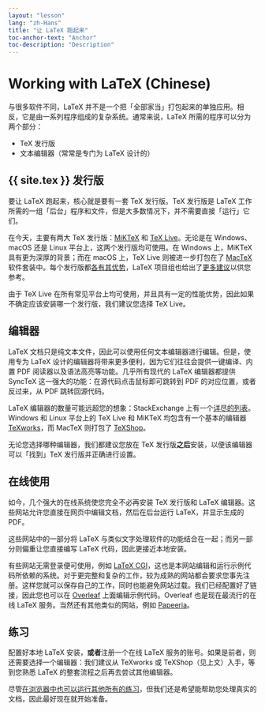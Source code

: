 ```yaml
---
layout: "lesson"
lang: "zh-Hans"
title: "让 LaTeX 跑起来"
toc-anchor-text: "Anchor"
toc-description: "Description"
---
```


# Working with LaTeX (Chinese)

与很多软件不同，LaTeX 并不是一个把「全部家当」打包起来的单独应用。相反，它是由一系列程序组成的复杂系统。通常来说，LaTeX 所需的程序可以分为两个部分：

- TeX 发行版
- 文本编辑器（常常是专门为 LaTeX 设计的）

## {{ site.tex }} 发行版

要让 LaTeX 跑起来，核心就是要有一套 TeX 发行版。TeX 发行版是 LaTeX 工作所需的一组「后台」程序和文件，但是大多数情况下，并不需要直接「运行」它们。

在今天，主要有两大 TeX 发行版：[MiKTeX](https://www.miktex.org) 和 [TeX Live](https://tug.org/texlive)。无论是在 Windows、macOS 还是 Linux 平台上，这两个发行版均可使用。在 Windows 上，MiKTeX 具有更为深厚的背景；而在 macOS 上，TeX Live 则被进一步打包在了 [MacTeX](http://www.tug.org/mactex/) 软件套装中。每个发行版都[各有其优势](https://tex.stackexchange.com/questions/20036)，LaTeX 项目组也给出了[更多建议](https://www.latex-project.org/get/)以供您参考。

由于 TeX Live 在所有常见平台上均可使用，并且具有一定的性能优势，因此如果不确定应该安装哪一个发行版，我们建议您选择 TeX Live。

## 编辑器

LaTeX 文档只是纯文本文件，因此可以使用任何文本编辑器进行编辑。但是，使用专为 LaTeX 设计的编辑器将带来更多便利，因为它们往往会提供一键编译、内置 PDF 阅读器以及语法高亮等功能。几乎所有现代的 LaTeX 编辑器都提供 SyncTeX 这一强大的功能：在源代码点击鼠标即可跳转到 PDF 的对应位置，或者反过来，从 PDF 跳转回源代码。

LaTeX 编辑器的数量可能远超您的想象：StackExchange 上有一个[详尽的列表](https://tex.stackexchange.com/questions/339/latex-editors-ides)。Windows 和 Linux 平台上的 TeX Live 和 MiKTeX 均包含有一个基本的编辑器 [TeXworks](https://tug.org/texworks)，而 MacTeX 则打包了 [TeXShop](https://pages.uoregon.edu/koch/texshop/)。

无论您选择哪种编辑器，我们都建议您放在 TeX 发行版**之后**安装，以便该编辑器可以「找到」TeX 发行版并正确进行设置。

## 在线使用

如今，几个强大的在线系统使您完全不必再安装 TeX 发行版和 LaTeX 编辑器。这些网站允许您直接在网页中编辑文档，然后在后台运行 LaTeX，并显示生成的 PDF。

这些网站中的一部分将 LaTeX 与类似文字处理软件的功能结合在一起；而另一部分则偏重让您直接编写 LaTeX 代码，因此更接近本地安装。

有些网站无需登录便可使用，例如 [LaTeX CGI](https://latexcgi.xyz)，这也是本网站编辑和运行示例代码所依赖的系统。对于更完整和复杂的工作，较为成熟的网站都会要求您事先注册。这样您就可以保存自己的工作，同时也能避免网站过载。我们已经配置好了链接，因此您也可以在 [Overleaf](https://www.overleaf.com) 上面编辑示例代码。Overleaf 也是现在最流行的在线 LaTeX 服务。当然还有其他类似的网站，例如 [Papeeria](https://papeeria.com/)。

## 练习

配置好本地 LaTeX 安装，**或者**注册一个在线 LaTeX 服务的账号。如果是前者，则还需要选择一个编辑器：我们建议从 TeXworks 或 TeXShop（见上文）入手，等到您熟悉 LaTeX 的整套流程之后再去尝试其他编辑器。

尽管[在浏览器中也可以运行其他所有的练习](help)，但我们还是希望能帮助您处理真实的文档，因此最好现在就开始准备。

